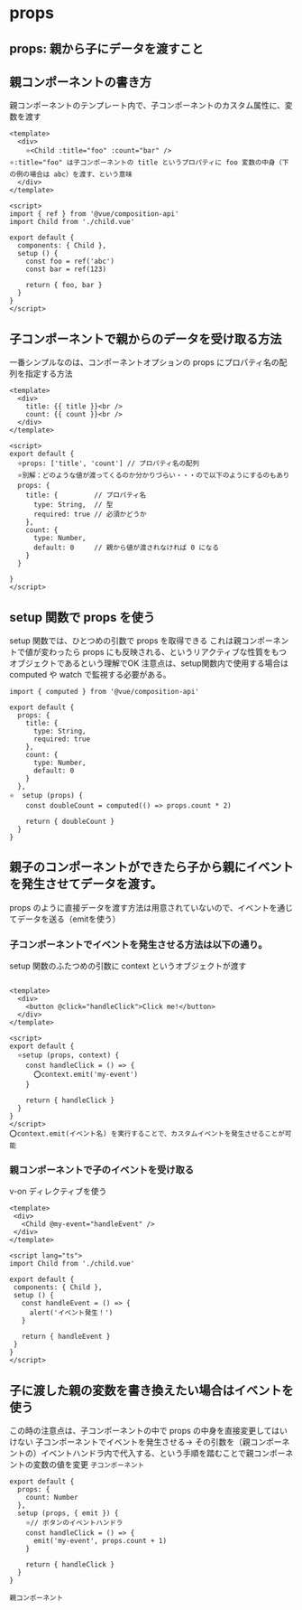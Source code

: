 # props
## props: 親から子にデータを渡すこと

## 親コンポーネントの書き方
親コンポーネントのテンプレート内で、子コンポーネントのカスタム属性に、変数を渡す
```
<template>
  <div>
    ⭐️<Child :title="foo" :count="bar" />
⭐️:title="foo" は子コンポーネントの title というプロパティに foo 変数の中身（下の例の場合は abc）を渡す、という意味
  </div>
</template>

<script>
import { ref } from '@vue/composition-api'
import Child from './child.vue'

export default {
  components: { Child },
  setup () {
    const foo = ref('abc')
    const bar = ref(123)

    return { foo, bar }
  }
}
</script>
```

## 子コンポーネントで親からのデータを受け取る方法
一番シンプルなのは、コンポーネントオプションの props にプロパティ名の配列を指定する方法
```
<template>
  <div>
    title: {{ title }}<br />
    count: {{ count }}<br />
  </div>
</template>

<script>
export default {
  ⭐️props: ['title', 'count'] // プロパティ名の配列
  ⭐️別解：どのような値が渡ってくるのか分かりづらい・・・ので以下のようにするのもあり
  props: {
    title: {         // プロパティ名
      type: String,  // 型
      required: true // 必須かどうか
    },
    count: {
      type: Number,
      default: 0     // 親から値が渡されなければ 0 になる
    }
  }

}
</script>
```

## setup 関数で props を使う
setup 関数では、ひとつめの引数で props を取得できる
これは親コンポーネントで値が変わったら props にも反映される、というリアクティブな性質をもつオブジェクトであるという理解でOK
注意点は、setup関数内で使用する場合は computed や watch で監視する必要がある。



```
import { computed } from '@vue/composition-api'

export default {
  props: {
    title: {
      type: String,
      required: true
    },
    count: {
      type: Number,
      default: 0
    }
  },
⭐️  setup (props) {
    const doubleCount = computed(() => props.count * 2)

    return { doubleCount }
  }
}

```


## 親子のコンポーネントができたら子から親にイベントを発生させてデータを渡す。
props のように直接データを渡す方法は用意されていないので、イベントを通じてデータを送る（emitを使う）
### 子コンポーネントでイベントを発生させる方法は以下の通り。
setup 関数のふたつめの引数に context というオブジェクトが渡す
```

<template>
  <div>
    <button @click="handleClick">Click me!</button>
  </div>
</template>

<script>
export default {
  ⭐️setup (props, context) {
    const handleClick = () => {
      ⭕️context.emit('my-event')
    }

    return { handleClick }
  }
}
</script>
⭕️context.emit(イベント名) を実行することで、カスタムイベントを発生させることが可能

```

### 親コンポーネントで子のイベントを受け取る
 v-on ディレクティブを使う
 ```
<template>
  <div>
    <Child @my-event="handleEvent" />
  </div>
</template>

<script lang="ts">
import Child from './child.vue'

export default {
  components: { Child },
  setup () {
    const handleEvent = () => {
      alert('イベント発生！')
    }

    return { handleEvent }
  }
}
</script>

```

## 子に渡した親の変数を書き換えたい場合はイベントを使う
この時の注意点は、子コンポーネントの中で props の中身を直接変更してはいけない
子コンポーネントでイベントを発生させる→
その引数を（親コンポーネントの）イベントハンドラ内で代入する、という手順を踏むことで親コンポーネントの変数の値を変更
`子コンポーネント`
```
export default {
  props: {
    count: Number
  },
  setup (props, { emit }) {
    ⭐️// ボタンのイベントハンドラ
    const handleClick = () => {
      emit('my-event', props.count + 1)
    }

    return { handleClick }
  }
}

```
`親コンポーネント`

<template>
  <div>
    <Child :count="num" @my-event="num = $event" />
      </div>
</template>

<script>
import { ref } from '@vue/composition-api'
import Child from './child.vue'

export default {
  components: { Child },
  setup () {
    const num = ref(0)

    // イベントハンドラ内で num の値を更新
    const handleEvent = (newVal) => {
      num.value = newVal
    }

    return { num, handleEvent }
  }
}
</script>

